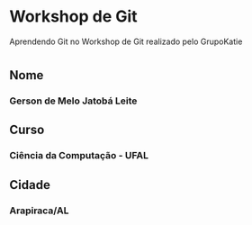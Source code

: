 # Workshop de Git

Aprendendo Git no Workshop de Git realizado pelo GrupoKatie
#
## Nome
### Gerson de Melo Jatobá Leite

## Curso
### Ciência da Computação - UFAL

## Cidade
### Arapiraca/AL
#